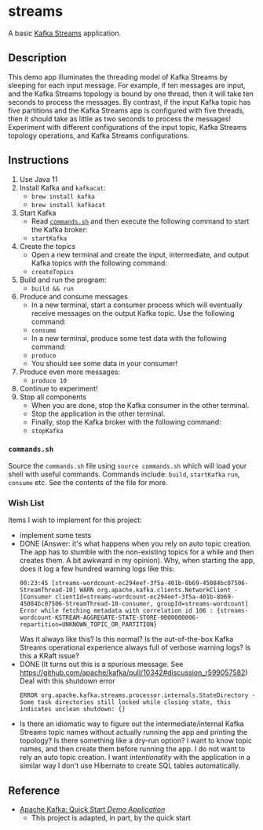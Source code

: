 # streams

A basic [Kafka Streams](https://kafka.apache.org/documentation/streams/) application.

## Description

This demo app illuminates the threading model of Kafka Streams by sleeping for each input message. For example, if ten messages are
input, and the Kafka Streams topology is bound by one thread, then it will take ten seconds to process the messages. By
contrast, if the input Kafka topic has five partitions and the Kafka Streams app is configured with five threads, then
it should take as little as two seconds to process the messages! Experiment with different configurations of the input
topic, Kafka Streams topology operations, and Kafka Streams configurations.   

## Instructions

1. Use Java 11
1. Install Kafka and `kafkacat`:
    * `brew install kafka`
    * `brew install kafkacat`   
1. Start Kafka
   *  Read [`commands.sh`](#commandssh) and then execute the following command to start the Kafka broker:
   * `startKafka`
1. Create the topics
   * Open a new terminal and create the input, intermediate, and output Kafka topics with the following command:
   * `createTopics`
1. Build and run the program:
   * `build && run`
1. Produce and consume messages
   * In a new terminal, start a consumer process which will eventually receive messages on the output Kafka topic. Use
     the following command:
   * `consume`
   * In a new terminal, produce some test data with the following command:
   * `produce`
   * You should see some data in your consumer!
1. Produce even more messages:
   * `produce 10`
1. Continue to experiment!
1. Stop all components
   * When you are done, stop the Kafka consumer in the other terminal.
   * Stop the application in the other terminal.
   * Finally, stop the Kafka broker with the following command:
   * `stopKafka`

### `commands.sh`

Source the `commands.sh` file using `source commands.sh` which will load your shell with useful 
commands. Commands include: `build`, `startKafka` `run`, `consume` etc. See the contents of the file for more.

### Wish List

Items I wish to implement for this project:

  * implement some tests
  * DONE (Answer: it's what happens when you rely on auto topic creation. The app has to stumble with the non-existing
    topics for a while and then creates them. A bit awkward in my opinion). Why, when starting the app, does it log a
    few hundred warning logs like this:
    ```
    00:23:45 [streams-wordcount-ec294eef-3f5a-401b-8b69-45084bc07506-StreamThread-10] WARN org.apache.kafka.clients.NetworkClient - [Consumer clientId=streams-wordcount-ec294eef-3f5a-401b-8b69-45084bc07506-StreamThread-10-consumer, groupId=streams-wordcount] Error while fetching metadata with correlation id 106 : {streams-wordcount-KSTREAM-AGGREGATE-STATE-STORE-0000000006-repartition=UNKNOWN_TOPIC_OR_PARTITION}
    ```
    Was it always like this? Is this normal? Is the out-of-the-box Kafka Streams operational experience always full of
    verbose warning logs? Is this a KRaft issue?
  * DONE (It turns out this is a spurious message. See https://github.com/apache/kafka/pull/10342#discussion_r599057582) Deal with this shutdown error
    ```
    ERROR org.apache.kafka.streams.processor.internals.StateDirectory - Some task directories still locked while closing state, this indicates unclean shutdown: {}
    ```
  * Is there an idiomatic way to figure out the intermediate/internal Kafka Streams topic names without actually running
    the app and printing the topology? Is there something like a dry-run option? I want to know topic names, and then
    create them before running the app. I do not want to rely an auto topic creation. I want *intentionality* with the
    application in a similar way I don't use Hibernate to create SQL tables automatically. 

## Reference

* [Apache Kafka: Quick Start *Demo Application*](https://kafka.apache.org/25/documentation/streams/quickstart)
  * This project is adapted, in part, by the quick start
